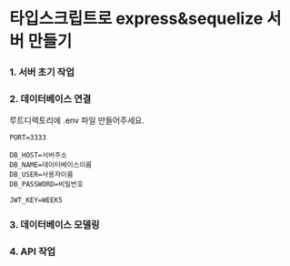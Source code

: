 타입스크립트로 express&sequelize 서버 만들기
==========================================


### 1. 서버 초기 작업



### 2. 데이터베이스 연결


루트디렉토리에 .env 파일 만들어주세요.
```
PORT=3333

DB_HOST=서버주소
DB_NAME=데이터베이스이름
DB_USER=사용자이름
DB_PASSWORD=비밀번호

JWT_KEY=WEEK5
```


### 3. 데이터베이스 모델링



### 4. API 작업

